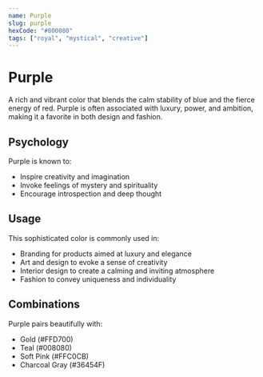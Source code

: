 ```yaml
---
name: Purple
slug: purple
hexCode: "#800080"
tags: ["royal", "mystical", "creative"]
---
```


# Purple

A rich and vibrant color that blends the calm stability of blue and the fierce energy of red. Purple is often associated with luxury, power, and ambition, making it a favorite in both design and fashion.

## Psychology

Purple is known to:
- Inspire creativity and imagination
- Invoke feelings of mystery and spirituality
- Encourage introspection and deep thought

## Usage

This sophisticated color is commonly used in:
- Branding for products aimed at luxury and elegance
- Art and design to evoke a sense of creativity
- Interior design to create a calming and inviting atmosphere
- Fashion to convey uniqueness and individuality

## Combinations

Purple pairs beautifully with:
- Gold (#FFD700)
- Teal (#008080)
- Soft Pink (#FFC0CB)
- Charcoal Gray (#36454F)